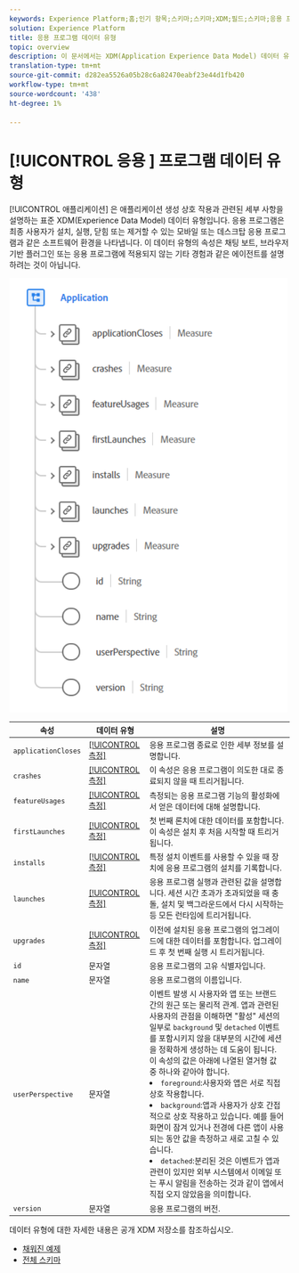 ```yaml
---
keywords: Experience Platform;홈;인기 항목;스키마;스키마;XDM;필드;스키마;응용 프로그램;데이터 유형;데이터 유형;데이터 유형;;home;popular topics;schema;XDM;fields;schemas;application;datatype;data-type;data-type;
solution: Experience Platform
title: 응용 프로그램 데이터 유형
topic: overview
description: 이 문서에서는 XDM(Application Experience Data Model) 데이터 유형에 대한 개요를 제공합니다.
translation-type: tm+mt
source-git-commit: d282ea5526a05b28c6a82470eabf23e44d1fb420
workflow-type: tm+mt
source-wordcount: '438'
ht-degree: 1%

---
```



# [!UICONTROL 응용 ] 프로그램 데이터 유형

[!UICONTROL 애플리케이션] 은 애플리케이션 생성 상호 작용과 관련된 세부 사항을 설명하는 표준 XDM(Experience Data Model) 데이터 유형입니다. 응용 프로그램은 최종 사용자가 설치, 실행, 닫힘 또는 제거할 수 있는 모바일 또는 데스크탑 응용 프로그램과 같은 소프트웨어 환경을 나타냅니다. 이 데이터 유형의 속성은 채팅 보트, 브라우저 기반 플러그인 또는 응용 프로그램에 적용되지 않는 기타 경험과 같은 에이전트를 설명하려는 것이 아닙니다.

<img src="../images/data-types/application.PNG" width="500" /><br />

| 속성 | 데이터 유형 | 설명 |
| --- | --- | --- |
| `applicationCloses` | [[!UICONTROL 측정]](./measure.md) | 응용 프로그램 종료로 인한 세부 정보를 설명합니다. |
| `crashes` | [[!UICONTROL 측정]](./measure.md) | 이 속성은 응용 프로그램이 의도한 대로 종료되지 않을 때 트리거됩니다. |
| `featureUsages` | [[!UICONTROL 측정]](./measure.md) | 측정되는 응용 프로그램 기능의 활성화에서 얻은 데이터에 대해 설명합니다. |
| `firstLaunches` | [[!UICONTROL 측정]](./measure.md) | 첫 번째 론치에 대한 데이터를 포함합니다. 이 속성은 설치 후 처음 시작할 때 트리거됩니다. |
| `installs` | [[!UICONTROL 측정]](./measure.md) | 특정 설치 이벤트를 사용할 수 있을 때 장치에 응용 프로그램의 설치를 기록합니다. |
| `launches` | [[!UICONTROL 측정]](./measure.md) | 응용 프로그램 실행과 관련된 값을 설명합니다. 세션 시간 초과가 초과되었을 때 충돌, 설치 및 백그라운드에서 다시 시작하는 등 모든 런타임에 트리거됩니다. |
| `upgrades` | [[!UICONTROL 측정]](./measure.md) | 이전에 설치된 응용 프로그램의 업그레이드에 대한 데이터를 포함합니다. 업그레이드 후 첫 번째 실행 시 트리거됩니다. |
| `id` | 문자열 | 응용 프로그램의 고유 식별자입니다. |
| `name` | 문자열 | 응용 프로그램의 이름입니다. |
| `userPerspective` | 문자열 | 이벤트 발생 시 사용자와 앱 또는 브랜드 간의 원근 또는 물리적 관계. 앱과 관련된 사용자의 관점을 이해하면 &quot;활성&quot; 세션의 일부로 `background` 및 `detached` 이벤트를 포함시키지 않을 대부분의 시간에 세션을 정확하게 생성하는 데 도움이 됩니다. 이 속성의 값은 아래에 나열된 열거형 값 중 하나와 같아야 합니다. <li> `foreground`:사용자와 앱은 서로 직접 상호 작용합니다. </li> <li> `background`:앱과 사용자가 상호 간접적으로 상호 작용하고 있습니다. 예를 들어 화면이 잠겨 있거나 전경에 다른 앱이 사용되는 동안 값을 측정하고 새로 고칠 수 있습니다.  </li> <li> `detached`:분리된 것은 이벤트가 앱과 관련이 있지만 외부 시스템에서 이메일 또는 푸시 알림을 전송하는 것과 같이 앱에서 직접 오지 않았음을 의미합니다. |
| `version` | 문자열 | 응용 프로그램의 버전. |

데이터 유형에 대한 자세한 내용은 공개 XDM 저장소를 참조하십시오.

* [채워진 예제](https://github.com/adobe/xdm/blob/master/components/datatypes/channels/application.example.1.json)
* [전체 스키마](https://github.com/adobe/xdm/blob/master/components/datatypes/channels/application.schema.json)